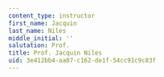 ```yaml
---
content_type: instructor
first_name: Jacquin
last_name: Niles
middle_initial: ''
salutation: Prof.
title: Prof. Jacquin Niles
uid: 3e412bb4-aa07-c162-de1f-54cc91c9c83f
---
```

